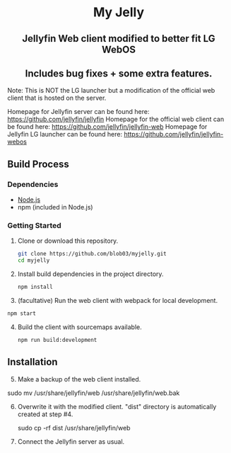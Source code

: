 <h1 align="center">My Jelly</h1>
<h2 align="center">Jellyfin Web client modified to better fit LG WebOS</h2>
<h2 align="center">Includes bug fixes + some extra features.</h2>

Note: This is NOT the LG launcher but a modification of the official web client that is hosted on the server.

Homepage for Jellyfin server can be found here: https://github.com/jellyfin/jellyfin
Homepage for the official web client can be found here: https://github.com/jellyfin/jellyfin-web
Homepage for Jellyfin LG launcher can be found here: https://github.com/jellyfin/jellyfin-webos

## Build Process

### Dependencies

- [Node.js](https://nodejs.org/en/download)
- npm (included in Node.js)

### Getting Started

1. Clone or download this repository.

   ```sh
   git clone https://github.com/blob03/myjelly.git
   cd myjelly
   ```

2. Install build dependencies in the project directory.

   ```sh
   npm install
   ```

3.  (facultative) Run the web client with webpack for local development.

   ```sh
   npm start
   ```

4. Build the client with sourcemaps available.

   ```sh
   npm run build:development
   ```

## Installation

5.	Make a backup of the web client installed.

   sudo mv /usr/share/jellyfin/web /usr/share/jellyfin/web.bak

6.	Overwrite it with the modified client.
	"dist" directory is automatically created at step #4.

	sudo cp -rf dist /usr/share/jellyfin/web

7. Connect the Jellyfin server as usual.


